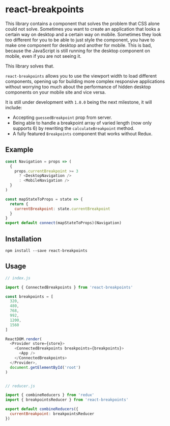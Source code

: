 # react-breakpoints

This library contains a component that solves the problem that CSS alone could not solve. Sometimes you want to create an application that looks a certain way on desktop and a certain way on mobile. Sometimes they look too different for you to be able to just style the component, you have to make one component for desktop and another for mobile. This is bad, because the JavaScript is still running for the desktop component on mobile, even if you are not seeing it.

This library solves that.

`react-breakpoints` allows you to use the viewport width to load different components, opening up for building more complex responsive applications without worrying too much about the performance of hidden desktop components on your mobile site and vice versa.

It is still under development with `1.0.0` being the next milestone, it will include:
- Accepting `guessedBreakpoint` prop from server.
- Being able to handle a breakpoint array of varied length (now only supports 6) by rewriting the `calculateBreakpoint` method.
- A fully featured `Breakpoints` component that works without Redux.

## Example
```js
const Navigation = props => (
  {
    props.currentBreakpoint >= 3
      ? <DesktopNavigation />
      : <MobileNavigation />
  }
)

const mapStateToProps = state => {
  return {
    currentBreakpoint: state.currentBreakpoint
  }
}
export default connect(mapStateToProps)(Navigation)
```

## Installation
`npm install --save react-breakpoints`

## Usage

```js
// index.js

import { ConnectedBreakpoints } from 'react-breakpoints'

const breakpoints = [
  320,
  480,
  768,
  992,
  1200,
  1560 
]

ReactDOM.render(
  <Provider store={store}>
    <ConnectedBreakpoints breakpoints={breakpoints}> 
      <App />
    </ConnectedBreakpoints> 
  </Provider>,
  document.getElementById('root')
)


// reducer.js

import { combineReducers } from 'redux'
import { breakpointsReducer } from 'react-breakpoints'

export default combineReducers({
  currentBreakpoint: breakpointsReducer
})
```
